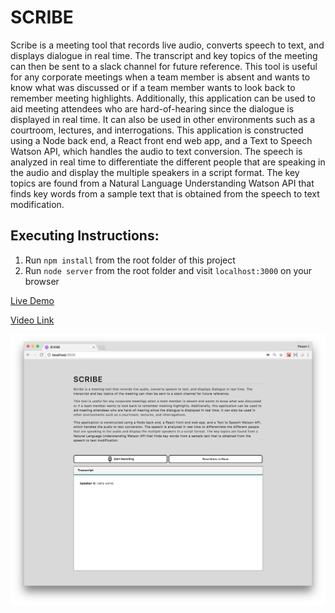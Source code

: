 # SCRIBE

Scribe is a meeting tool that records live audio, converts speech to text, and displays dialogue in real time. The transcript and key topics of the meeting can then be sent to a slack channel for future reference.
This tool is useful for any corporate meetings when a team member is absent and wants to know what was discussed or if a team member wants to look back to remember meeting highlights. Additionally, this application can be used to aid meeting attendees who are hard-of-hearing since the dialogue is displayed in real time. It can also be used in other environments such as a courtroom, lectures, and interrogations.
This application is constructed using a Node back end, a React front end web app, and a Text to Speech Watson API, which handles the audio to text conversion. The speech is analyzed in real time to differentiate the different people that are speaking in the audio and display the multiple speakers in a script format. The key topics are found from a Natural Language Understanding Watson API that finds key words from a sample text that is obtained from the speech to text modification.

## Executing Instructions:
1. Run `npm install` from the root folder of this project
2. Run `node server` from the root folder and visit `localhost:3000` on your browser

[Live Demo](https://scribe-comedic-wallaby.us-east.mybluemix.net/)

[Video Link](https://youtu.be/-mdYQIzF6Eo)

![Screenshot](SCRIBE.png)
